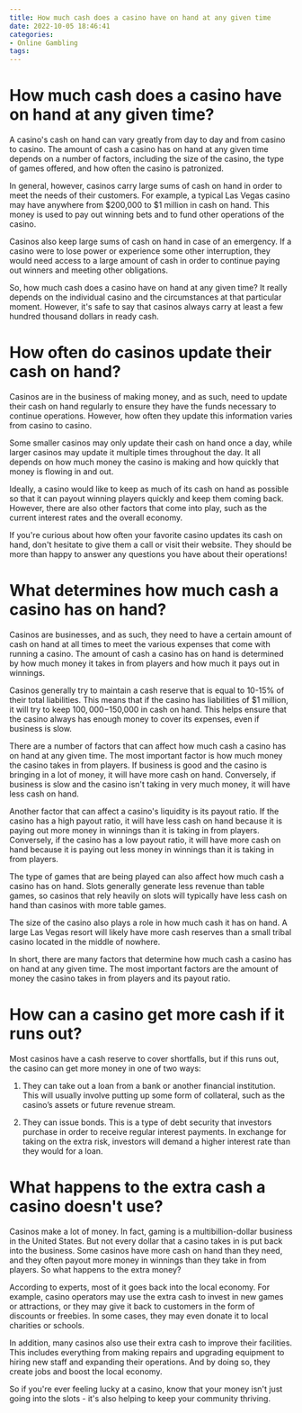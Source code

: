 ```yaml
---
title: How much cash does a casino have on hand at any given time
date: 2022-10-05 18:46:41
categories:
- Online Gambling
tags:
---
```



#  How much cash does a casino have on hand at any given time?

A casino's cash on hand can vary greatly from day to day and from casino to casino. The amount of cash a casino has on hand at any given time depends on a number of factors, including the size of the casino, the type of games offered, and how often the casino is patronized.

In general, however, casinos carry large sums of cash on hand in order to meet the needs of their customers. For example, a typical Las Vegas casino may have anywhere from $200,000 to $1 million in cash on hand. This money is used to pay out winning bets and to fund other operations of the casino.

Casinos also keep large sums of cash on hand in case of an emergency. If a casino were to lose power or experience some other interruption, they would need access to a large amount of cash in order to continue paying out winners and meeting other obligations.

So, how much cash does a casino have on hand at any given time? It really depends on the individual casino and the circumstances at that particular moment. However, it's safe to say that casinos always carry at least a few hundred thousand dollars in ready cash.

#  How often do casinos update their cash on hand?

Casinos are in the business of making money, and as such, need to update their cash on hand regularly to ensure they have the funds necessary to continue operations. However, how often they update this information varies from casino to casino.

Some smaller casinos may only update their cash on hand once a day, while larger casinos may update it multiple times throughout the day. It all depends on how much money the casino is making and how quickly that money is flowing in and out.

Ideally, a casino would like to keep as much of its cash on hand as possible so that it can payout winning players quickly and keep them coming back. However, there are also other factors that come into play, such as the current interest rates and the overall economy.

If you're curious about how often your favorite casino updates its cash on hand, don't hesitate to give them a call or visit their website. They should be more than happy to answer any questions you have about their operations!

#  What determines how much cash a casino has on hand?

Casinos are businesses, and as such, they need to have a certain amount of cash on hand at all times to meet the various expenses that come with running a casino. The amount of cash a casino has on hand is determined by how much money it takes in from players and how much it pays out in winnings.

Casinos generally try to maintain a cash reserve that is equal to 10-15% of their total liabilities. This means that if the casino has liabilities of $1 million, it will try to keep $100,000-$150,000 in cash on hand. This helps ensure that the casino always has enough money to cover its expenses, even if business is slow.

There are a number of factors that can affect how much cash a casino has on hand at any given time. The most important factor is how much money the casino takes in from players. If business is good and the casino is bringing in a lot of money, it will have more cash on hand. Conversely, if business is slow and the casino isn't taking in very much money, it will have less cash on hand.

Another factor that can affect a casino's liquidity is its payout ratio. If the casino has a high payout ratio, it will have less cash on hand because it is paying out more money in winnings than it is taking in from players. Conversely, if the casino has a low payout ratio, it will have more cash on hand because it is paying out less money in winnings than it is taking in from players.

The type of games that are being played can also affect how much cash a casino has on hand. Slots generally generate less revenue than table games, so casinos that rely heavily on slots will typically have less cash on hand than casinos with more table games.

The size of the casino also plays a role in how much cash it has on hand. A large Las Vegas resort will likely have more cash reserves than a small tribal casino located in the middle of nowhere.

In short, there are many factors that determine how much cash a casino has on hand at any given time. The most important factors are the amount of money the casino takes in from players and its payout ratio.

#  How can a casino get more cash if it runs out?

Most casinos have a cash reserve to cover shortfalls, but if this runs out, the casino can get more money in one of two ways:

1. They can take out a loan from a bank or another financial institution. This will usually involve putting up some form of collateral, such as the casino’s assets or future revenue stream.

2. They can issue bonds. This is a type of debt security that investors purchase in order to receive regular interest payments. In exchange for taking on the extra risk, investors will demand a higher interest rate than they would for a loan.

#  What happens to the extra cash a casino doesn't use?

Casinos make a lot of money. In fact, gaming is a multibillion-dollar business in the United States. But not every dollar that a casino takes in is put back into the business. Some casinos have more cash on hand than they need, and they often payout more money in winnings than they take in from players. So what happens to the extra money?

According to experts, most of it goes back into the local economy. For example, casino operators may use the extra cash to invest in new games or attractions, or they may give it back to customers in the form of discounts or freebies. In some cases, they may even donate it to local charities or schools.

In addition, many casinos also use their extra cash to improve their facilities. This includes everything from making repairs and upgrading equipment to hiring new staff and expanding their operations. And by doing so, they create jobs and boost the local economy.

So if you're ever feeling lucky at a casino, know that your money isn't just going into the slots - it's also helping to keep your community thriving.